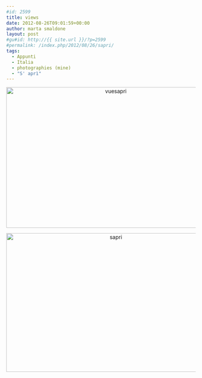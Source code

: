 ```yaml
---
#id: 2599
title: views
date: 2012-08-26T09:01:59+00:00
author: marta smaldone
layout: post
#gu#id: http://{{ site.url }}/?p=2599
#permalink: /index.php/2012/08/26/sapri/
tags:
  - Appunti
  - Italia
  - photographies (mine)
  - "S' aprì"
---
```

<p style="text-align: center;">
  <img class="size-full wp-image-3776 aligncenter" src="{{ site.url }}/images/uploads/2012/08/vuesapri-1.jpg" alt="vuesapri" width="567" height="374" srcset="{{ site.url }}/images/uploads/2012/08/vuesapri-1.jpg 567w, {{ site.url }}/images/uploads/2012/08/vuesapri-1-300x198.jpg 300w" sizes="(max-width: 567px) 100vw, 567px" />
</p>

<p style="text-align: center;">
  <img class="aligncenter size-full wp-image-3774" src="{{ site.url }}/images/uploads/2012/08/sapri.jpg" alt="sapri" width="567" height="369" srcset="{{ site.url }}/images/uploads/2012/08/sapri.jpg 567w, {{ site.url }}/images/uploads/2012/08/sapri-300x195.jpg 300w" sizes="(max-width: 567px) 100vw, 567px" />
</p>